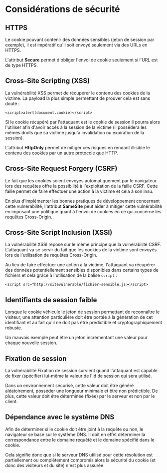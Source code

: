 # Considérations de sécurité

## HTTPS

Le cookie pouvant contenir des données sensibles \(jeton de session par exemple\), il est impératif qu'il soit envoyé seulement via des URLs en HTTPS.

L'attribut **Secure** permet d'obliger l'envoi de cookie seulement si l'URL est de type HTTPS.

## Cross-Site Scripting \(XSS\)

La vulnérabilité XSS permet de récupérer le contenu des cookies de la victime. La payload la plus simple permettant de prouver cela est sans doute :

```markup
<script>alert(document.cookie)</script>
```

Si le cookie récupéré par l'attaquant est le cookie de session il pourra alors l'utiliser afin d'avoir accès à la session de la victime \(il possédera les mêmes droits que sa victime jusqu'à invalidation ou expiration de la session\).

L'attribut **HttpOnly** permet de mitiger ces risques en rendant illisible le contenu des cookies par un autre protocole que HTTP.

## Cross-Site Request Forgery \(CSRF\)

Le fait que les cookies soient envoyés automatiquement par le navigateur lors des requêtes offre la possibilité à l'exploitation de la faille CSRF. Cette faille permet de faire effectuer une action à la victime et cela à son insu.

En plus d'implémenter les bonnes pratiques de développement concernant cette vulnérabilité, l'attribut **SameSite** peut aider à mitiger cette vulnérabilité en imposant une politique quant à l'envoi de cookies en ce qui concerne les requêtes Cross-Origin.

## Cross-Site Script Inclusion \(XSSI\)

La vulnérabilité XSSI repose sur le même principe que la vulnérabilité CSRF. L'attaquant va se servir du fait que les cookies de la victime sont envoyés lors de l'utilisation de requêtes Cross-Origin. 

Au lieu de faire effectuer une action à la victime, l'attaquant va récupérer des données potentiellement sensibles disponibles dans certains types de fichiers et cela grâce à l'utilisation de la balise `script` :

```markup
<script src="http://sitevulnerable/fichier-sensible.js></script>
```

## Identifiants de session faible

Lorsque le cookie véhicule le jeton de session permettant de reconnaître le visiteur, une attention particulière doit être portée à la génération de cet identifiant et au fait qu'il ne doit pas être prédictible et cryptographiquement robuste. 

Un mauvais exemple peut être un jeton incrémentant une valeur pour chaque nouvelle session. 

## Fixation de session

La vulnérabilité Fixation de session survient quand l'attaquant est capable de fixer \(spécifier\) lui-même la valeur de l'id de session qui sera utilisé. 

Dans un environnement sécurisé, cette valeur doit être généré aléatoirement, posséder une longueur minimale et être non prédictible. De plus, cette valeur doit être déterminée \(fixée\) par le serveur et non par le client.

## Dépendance avec le système DNS

Afin de déterminer si le cookie doit être joint à la requête ou non, le navigateur se base sur le système DNS. Il doit en effet déterminer la correspondance entre le domaine requêté et le domaine spécifié dans le cookie.

Cela signifie donc que si le serveur DNS utilisé pour cette résolution est partiellement ou complètement compromis alors la sécurité du cookie \(et donc des visiteurs et du site\)  n'est plus assurée.

